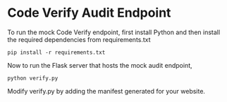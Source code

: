 # Code Verify Audit Endpoint

To run the mock Code Verify endpoint, first install Python and then install the required dependencies from requirements.txt

    pip install -r requirements.txt

Now to run the Flask server that hosts the mock audit endpoint,

    python verify.py

Modify verify.py by adding the manifest generated for your website.